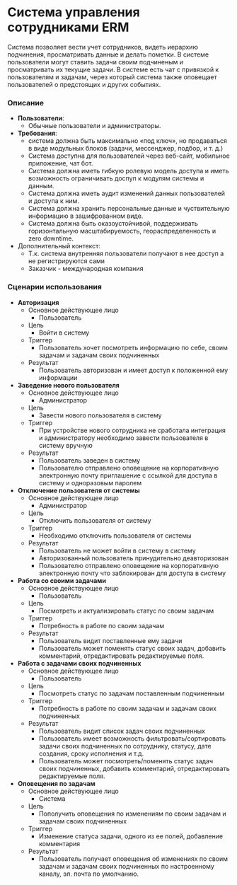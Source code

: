 # Система управления сотрудниками ERM
Система позволяет вести учет сотрудников, видеть иерархию подчинения, просматривать данные и делать пометки. В системе пользователи могут ставить задачи своим подчиненым и просматривать их текущие задачи. В системе есть чат с привязкой к пользователям и задачам, через который система также оповещает пользователей о предстоящих и других событиях.

### Описание
- **Пользователи**:
    - Обычные пользователи и администраторы.
- **Требования**:
    - система должна быть максимально «под ключ», но продаваться в виде модульных блоков (задачи, мессенджер, подбор, и т. д.)
    - Система доступна для пользователей через веб-сайт, мобильное приложение, чат бот.
    - Система должна иметь гибкую ролевую модель доступа и иметь возможность ограничивать доспуп к модулям системы и данным.
    - Система должна иметь аудит изменений данных пользователей и доступа к ним.
    - Система должна хранить персональные данные и чуствительную информацию в зашифрованном виде.
    - Система должна быть оказоустойчивой, поддерживать горизонтальную масштабируемость, геораспределенность и zero downtime.
- Дополнительный контекст:
    - Т.к. система внутренняя пользователи получают в нее доступ а не регистрируются сами
    - Заказчик - международная компания

### Сценарии использования

- **Авторизация**
    - Основное действующее лицо
        - Пользователь
    - Цель
        - Войти в систему
    - Триггер
        - Пользователь хочет посмотреть информацию по себе, своим задачам и задачам своих подчиненных
    - Результат
        - Пользователь авторизован и имеет доступ к положенной ему информации
- **Заведение нового пользователя**
    - Основное действующее лицо
        - Администратор
    - Цель
        - Завести нового пользователя в систему
    - Триггер
        - При устройстве нового сотрудника не сработала интеграция и администратору необходимо завести пользователя в систему вручную
    - Результат
        - Пользователь заведен в систему
        - Пользователю отправлено оповещение на корпоративную электронную почту приглашение с ссылкой для доступа в систему и одноразовым паролем
- **Отключение пользователя от системы**
    - Основное действующее лицо
        - Администратор
    - Цель
        - Отключить пользователя от систему
    - Триггер
        - Необходимо отключить пользователя от системы
    - Результат
        - Пользователь не может войти в систему в систему
        - Авторизованный пользователь принудительно деавторизован
        - Пользователю отправлено оповещение на корпоративную электронную почту что заблокирован для доступа в систему
- **Работа со своими задачами**
    - Основное действующее лицо
        - Пользователь
    - Цель
        - Посмотреть и актуализировать статус по своим задачам
    - Триггер
        - Потребность в работе по своим задачам
    - Результат
        - Пользователь видит поставленные ему задачи
        - Пользователь может поменять статус своих задач, добавить комментарий, отредактировать редактируемые поля.
- **Работа с задачами своих подчиненных**
    - Основное действующее лицо
        - Пользователь
    - Цель
        - Посмотреть статус по задачам поставленным подчиненным
    - Триггер
        - Потребность в работе по своим задачам и задачам своих подчиненных
    - Результат
        - Пользователь видит список задач своих подчиненных
        - Пользователь имеет возможность фильтровать/сортировать задачи своих подчиненных по сотруднику, статусу, дате создания, сроку исполнения и т.д.
        - Пользователь может посмотреть/поменять статус задач своих подчиненных, добавить комментарий, отредактировать редактируемые поля.
- **Оповещения по задачам**
    - Основное действующее лицо
        - Система
    - Цель
        - Пополучить оповещения по изменениям по своим задачам и задачам своих подчиненных
    - Триггер
        - Изменение статуса задачи, одного из ее полей, добавление комментария
    - Результат
        - Пользователь получает оповещения об изменениях по своим задачам и задачам своих подчиненных по настроенному каналу, эл. почта по умолчанию.




